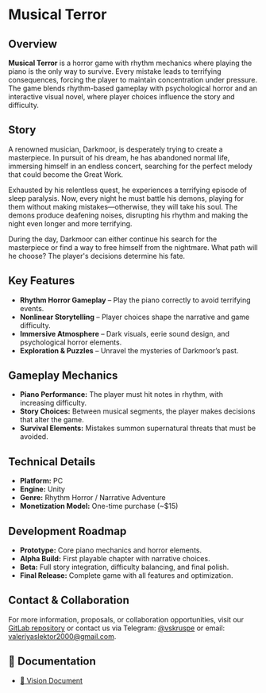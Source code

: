 # Musical Terror

## Overview
**Musical Terror** is a horror game with rhythm mechanics where playing the piano is the only way to survive. Every mistake leads to terrifying consequences, forcing the player to maintain concentration under pressure. The game blends rhythm-based gameplay with psychological horror and an interactive visual novel, where player choices influence the story and difficulty.

## Story
A renowned musician, Darkmoor, is desperately trying to create a masterpiece. In pursuit of his dream, he has abandoned normal life, immersing himself in an endless concert, searching for the perfect melody that could become the Great Work.

Exhausted by his relentless quest, he experiences a terrifying episode of sleep paralysis. Now, every night he must battle his demons, playing for them without making mistakes—otherwise, they will take his soul. The demons produce deafening noises, disrupting his rhythm and making the night even longer and more terrifying.

During the day, Darkmoor can either continue his search for the masterpiece or find a way to free himself from the nightmare. What path will he choose? The player's decisions determine his fate.

## Key Features
- **Rhythm Horror Gameplay** – Play the piano correctly to avoid terrifying events.
- **Nonlinear Storytelling** – Player choices shape the narrative and game difficulty.
- **Immersive Atmosphere** – Dark visuals, eerie sound design, and psychological horror elements.
- **Exploration & Puzzles** – Unravel the mysteries of Darkmoor’s past.

## Gameplay Mechanics
- **Piano Performance:** The player must hit notes in rhythm, with increasing difficulty.
- **Story Choices:** Between musical segments, the player makes decisions that alter the game.
- **Survival Elements:** Mistakes summon supernatural threats that must be avoided.

## Technical Details
- **Platform:** PC
- **Engine:** Unity
- **Genre:** Rhythm Horror / Narrative Adventure
- **Monetization Model:** One-time purchase (~$15)

## Development Roadmap
- **Prototype:** Core piano mechanics and horror elements.
- **Alpha Build:** First playable chapter with narrative choices.
- **Beta:** Full story integration, difficulty balancing, and final polish.
- **Final Release:** Complete game with all features and optimization.

## Contact & Collaboration
For more information, proposals, or collaboration opportunities, visit our [GitLab repository](#) or contact us via Telegram: [@vskruspe](https://t.me/vskruspe) or email: [valeriyaslektor2000@gmail.com](mailto:valeriyaslektor2000@gmail.com).

## 📖 Documentation

- [📝 Vision Document](docs/vision-document.md)
